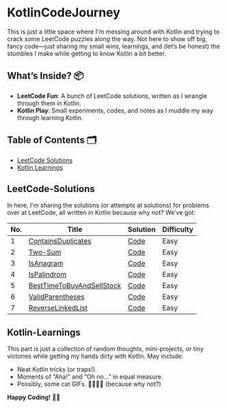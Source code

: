 # KotlinCodeJourney

This is just a little space where I'm messing around with Kotlin and trying to crack some LeetCode puzzles along the way. Not here to show off big, fancy code—just sharing my small wins, learnings, and (let’s be honest) the stumbles I make while getting to know Kotlin a bit better.

## What’s Inside? 📦

- **LeetCode Fun**: A bunch of LeetCode solutions, written as I wrangle through them in Kotlin.
- **Kotlin Play**: Small experiments, codes, and notes as I muddle my way through learning Kotlin.

## Table of Contents 🗂

- [LeetCode Solutions](#LeetCode-Solutions)
- [Kotlin Learnings](#kotlin-learnings)

## LeetCode-Solutions

In here, I'm sharing the solutions (or attempts at solutions) for problems over at LeetCode, all written in Kotlin because why not? We’ve got:

| No. | Title                                                                                       | Solution                                 | Difficulty |
|-----|---------------------------------------------------------------------------------------------|------------------------------------------|------------|
| 1   | [ContainsDuplicates](https://leetcode.com/problems/contains-duplicate/description/)         | [Code](./LeetCode/ContainsDuplicates.kt) | Easy |
| 2   | [Two-Sum](https://leetcode.com/problems/two-sum/description/)                               | [Code](./LeetCode/TwoSum.kt)             | Easy |
| 3   | [IsAnagram](https://leetcode.com/problems/valid-anagram/)                                   | [Code](./LeetCode/IsAnagram.kt)          | Easy |
| 4   | [IsPalindrom](https://leetcode.com/problems/valid-palindrome/)                              | [Code](./LeetCode/ValidPalindrome.kt)          | Easy |
| 5   | [BestTimeToBuyAndSellStock](https://leetcode.com/problems/best-time-to-buy-and-sell-stock/) | [Code](./LeetCode/BestTimeToBuyAndSellStock.kt)       | Easy |
| 6   | [ValidParentheses](https://leetcode.com/problems/valid-parentheses/)                        | [Code](./LeetCode/ValidParentheses.kt)          | Easy |
| 7   | [ReverseLinkedList](https://leetcode.com/problems/reverse-linked-list/)                     | [Code](./LeetCode/ReverseLinkedList.kt)          | Easy |
## Kotlin-Learnings

This part is just a collection of random thoughts, mini-projects, or tiny victories while getting my hands dirty with Kotlin. May include:
- Neat Kotlin tricks (or traps!).
- Moments of “Aha!” and “Oh no...” in equal measure.
- Possibly, some cat GIFs. 🐱‍👤🐱‍🏍 (because why not?)


**Happy Coding!** 🚀🎉


